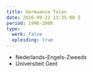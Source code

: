 ```yaml
---
title: Germaanse Talen
date: 2016-09-22 13:35:00 Z
period: 1996-2000
type:
  werk: false
  opleiding: true
---
```


* Nederlands-Engels-Zweeds
* Universiteit Gent